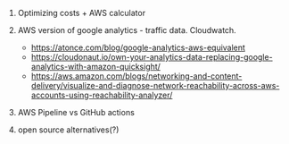 1) Optimizing costs + AWS calculator
2) AWS version of google analytics - traffic data. Cloudwatch.
	- https://atonce.com/blog/google-analytics-aws-equivalent
	- https://cloudonaut.io/own-your-analytics-data-replacing-google-analytics-with-amazon-quicksight/
	- https://aws.amazon.com/blogs/networking-and-content-delivery/visualize-and-diagnose-network-reachability-across-aws-accounts-using-reachability-analyzer/
	 
3) AWS Pipeline vs GitHub actions
4) open source alternatives(?)
